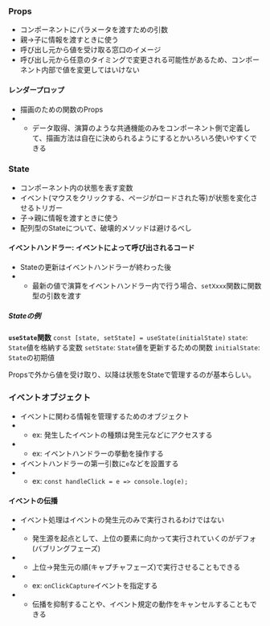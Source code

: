 ### Props
- コンポーネントにパラメータを渡すための引数
- 親→子に情報を渡すときに使う
- 呼び出し元から値を受け取る窓口のイメージ
- 呼び出し元から任意のタイミングで変更される可能性があるため、コンポーネント内部で値を変更してはいけない

#### レンダープロップ
- 描画のための関数のProps
- - データ取得、演算のような共通機能のみをコンポーネント側で定義して、描画方法は自在に決められるようにするとかいろいろ使いやすくできる


### State
- コンポーネント内の状態を表す変数
- イベント(マウスをクリックする、ページがロードされた等)が状態を変化させるトリガー
- 子→親に情報を渡すときに使う
- 配列型のStateについて、破壊的メソッドは避けるべし

#### イベントハンドラー: イベントによって呼び出されるコード
- Stateの更新はイベントハンドラーが終わった後
- - 最新の値で演算をイベントハンドラー内で行う場合、`setXxxx`関数に関数型の引数を渡す

##### Stateの例
**`useState`関数**
`const [state, setState] = useState(initialState)`
`state`: `State`値を格納する変数
`setState`: `State`値を更新するための関数
`initialState`: `State`の初期値

Propsで外から値を受け取り、以降は状態をStateで管理するのが基本らしい。

### イベントオブジェクト
- イベントに関わる情報を管理するためのオブジェクト
- - ex: 発生したイベントの種類は発生元などにアクセスする
- - ex: イベントハンドラーの挙動を操作する
- イベントハンドラーの第一引数に`e`などを設置する
- - ex: `const handleClick = e => console.log(e);`

#### イベントの伝播
- イベント処理はイベントの発生元のみで実行されるわけではない
- - 発生源を起点として、上位の要素に向かって実行されていくのがデフォ(バブリングフェーズ)
- - 上位→発生元の順(キャプチャフェーズ)で実行させることもできる
- - ex: `onClickCapture`イベントを指定する
- - 伝播を抑制することや、イベント規定の動作をキャンセルすることもできる
